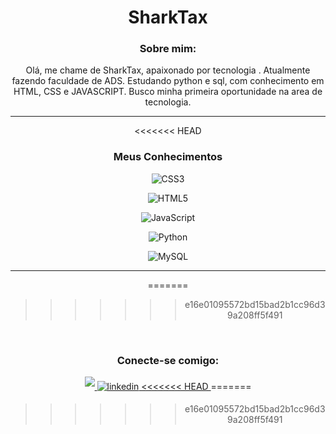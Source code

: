 <div align='center'>

# SharkTax

### Sobre mim:


Olá, me chame de SharkTax, apaixonado por tecnologia . Atualmente fazendo faculdade de ADS. Estudando python e sql, com conhecimento em HTML, CSS e JAVASCRIPT. Busco minha primeira oportunidade na area de tecnologia.

--- 

<<<<<<< HEAD
### Meus Conhecimentos

![CSS3](https://img.shields.io/badge/css3-%231572B6.svg?style=for-the-badge&logo=css3&logoColor=white)

![HTML5](https://img.shields.io/badge/html5-%23E34F26.svg?style=for-the-badge&logo=html5&logoColor=white)

![JavaScript](https://img.shields.io/badge/javascript-%23323330.svg?style=for-the-badge&logo=javascript&logoColor=%23F7DF1E)

![Python](https://img.shields.io/badge/python-3670A0?style=for-the-badge&logo=python&logoColor=ffdd54)

![MySQL](https://img.shields.io/badge/mysql-%2300f.svg?style=for-the-badge&logo=mysql&logoColor=white)

---

=======
>>>>>>> e16e01095572bd15bad2b1cc96d39a208ff5f491
<div style='display: inline_block'><br>

### Conecte-se comigo:

<a href="victorm.pinheiro15@gmail.com" target="_blank">
<img src="https://img.shields.io/badge/gmail:  victorm.pinheiro15@gmail.com-%23EA4335.svg?style=for-the-badge&logo=gmail&logoColor=white" t=mail style="margin-bottom: 5px;" />
</a>


<a href="https://www.linkedin.com/in/victor-pinheiro-709823237/" target="_blank">
<img src="https://img.shields.io/badge/linkedin:  Victor Maciel Pinheiro-%2300acee.svg?color=405DE6&style=for-the-badge&logo=linkedin&logoColor=white" alt=linkedin style="margin-bottom: 5px;"/>
<<<<<<< HEAD
</a>
=======
</a>

>>>>>>> e16e01095572bd15bad2b1cc96d39a208ff5f491
